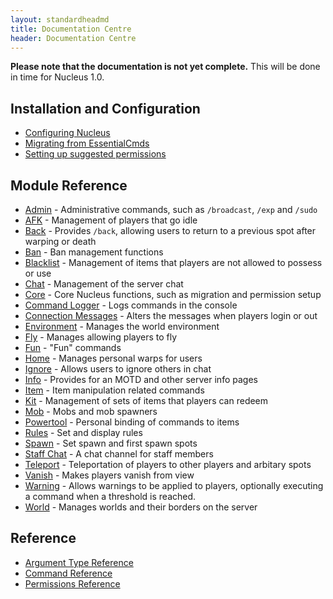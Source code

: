 ```yaml
---
layout: standardheadmd
title: Documentation Centre
header: Documentation Centre
---
```


**Please note that the documentation is not yet complete.** This will be done in time for Nucleus 1.0.

## Installation and Configuration

* [Configuring Nucleus](configuration/)
* [Migrating from EssentialCmds](configuration/migration.html)
* [Setting up suggested permissions](configuration/permissions.html)

## Module Reference

* [Admin](modules/admin.html) - Administrative commands, such as `/broadcast`, `/exp` and `/sudo`
* [AFK](modules/afk.html) - Management of players that go idle
* [Back](modules/back.html) - Provides `/back`, allowing users to return to a previous spot after warping or death
* [Ban](modules/ban.html) - Ban management functions
* [Blacklist](modules/blacklist.html) - Management of items that players are not allowed to possess or use
* [Chat](modules/chat.html) - Management of the server chat
* [Core](modules/core.html) - Core Nucleus functions, such as migration and permission setup
* [Command Logger](modules/commandlogger.html) - Logs commands in the console
* [Connection Messages](modules/connectionmessages.html) - Alters the messages when players login or out
* [Environment](modules/environment.html) - Manages the world environment
* [Fly](modules/fly.html) - Manages allowing players to fly
* [Fun](modules/fun.html) - "Fun" commands
* [Home](modules/home.html) - Manages personal warps for users
* [Ignore](modules/ignore.html) - Allows users to ignore others in chat
* [Info](modules/info.html) - Provides for an MOTD and other server info pages
* [Item](modules/item.html) - Item manipulation related commands
* [Kit](modules/kit.html) - Management of sets of items that players can redeem
* [Mob](modules/mob.html) - Mobs and mob spawners
* [Powertool](modules/powertool.html) - Personal binding of commands to items
* [Rules](modules/rules.html) - Set and display rules
* [Spawn](modules/spawn.html) - Set spawn and first spawn spots
* [Staff Chat](modules/staff-chat.html) - A chat channel for staff members
* [Teleport](modules/teleport.html) - Teleportation of players to other players and arbitary spots
* [Vanish](modules/vanish.html) - Makes players vanish from view
* [Warning](modules/warning.html) - Allows warnings to be applied to players, optionally executing a command when a threshold is reached.
* [World](modules/world.html) - Manages worlds and their borders on the server

## Reference

* [Argument Type Reference](arguments.html)
* [Command Reference](commands.html)
* [Permissions Reference](permissions.html)
